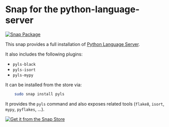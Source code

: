 # Snap for the python-language-server

[![Snap Package](https://snapcraft.io/pyls/badge.svg)](https://snapcraft.io/pyls)

This snap provides a full installation of [Python Language Server](https://github.com/palantir/python-language-server).

It also includes the following plugins:

- `pyls-black`
- `pyls-isort`
- `pyls-mypy`

It can be installed from the store via:

```bash
    sudo snap install pyls
```

It provides the `pyls` command and also exposes related tools (`flake8`, `isort`, `mypy`, `pyflakes`, ...).

[![Get it from the Snap Store](https://snapcraft.io/static/images/badges/en/snap-store-black.svg)](https://snapcraft.io/pyls)


